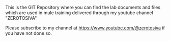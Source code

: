This is the GIT Repository where you can find the lab documents and files which are used in mule training delivered through my youtube channel "ZEROTOSIVA"

Please subscribe to my channel at https://www.youtube.com/@zerotosiva if you have not done so.

